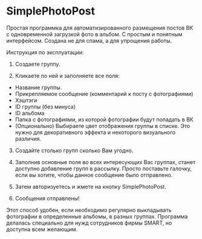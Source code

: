 # SimplePhotoPost
Простая программка для автоматизированного размещения постов ВК с одновременной загрузкой фото в альбом. 
C простым и понятным интерфейсом. Создана не для спама, а для упрощения работы.

Инструкция по эксплуатации:

1) Создаете группу.

2) Кликаете по ней и заполняете все поля:
- Название группы.
- Прикрепляемое сообщение (комментарий к посту с фотографиями)
- Хэштэги
- ID группы (без минуса)
- ID альбома
- Папка с фотографиями, из которой фотографии будут попадать в ВК
- (Опционально) Выбираете цвет отображения группы в списке. Это нужно для декоративного эффекта 
и некоторого визуального различия.

3) Создайте столько групп сколько Вам угодно.

4) Заполнив основные поля во всех интересующих Вас группах, станет доступно добавление групп в рассылку.
Просто поставьте галочку, если вы хотите, чтобы данное сообщение было отправлено.

5) Затем авторизуетесь и жмете на кнопку SimplePhotoPost.

6) Сообщения отправлены!

Этот способ удобен, если необходимо регулярно выкладывать фотографии в определенные альбомы, в разных группах.
Программа делалась специально для нужд сотрудников фирмы SMART, но доступна всем желающим.
